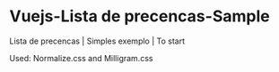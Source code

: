 # Vuejs-Lista de precencas-Sample
 Lista de precencas | Simples exemplo | To start
 
 Used: Normalize.css and Milligram.css
